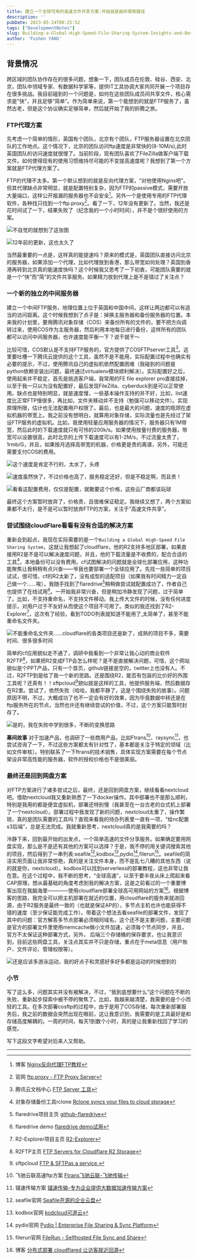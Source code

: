 ```yaml
---
title: 建立一个全球可用的高速文件共享方案:开始就是曲折探索路径
description: ''
pubDate: 2023-05-24T08:25:52
tags: ["DevelopmentNotes"]
slug: Building-a-Global-High-Speed-File-Sharing-System-Insights-and-Best-Practices
author: 'Fushen YANG'
---
```

## 背景情况

跨区域的团队协作存在的很多问题，想象一下，团队成员在伦敦、硅谷、西安、北京，团队中领域专家、有数据科学家等，提供IT工具协调大家共同开展一个项目存在很多挑战。我目前碰到的一个问题是，如何在这些团队成员间共享文件，核心需求是"快"，并且足够“简单”。作为简单来说，第一个能想到的就是FTP服务了，虽然古老，但是这个协议确实足够简单，然后就开始了我的折腾之旅。

### FTP代理方案

先考虑一个简单的情形，英国有个团队，北京有个团队，FTP服务器设置在北京团队的工作地点。这个情况下，北京的团队访问ftp速度是非常快的(8-10M/s),此时英国团队的访问速度就很慢了。当前阶段，现有团队喜欢了FileZilla做客户端下载文件。如何使得现有的使用习惯维持尽可能的不变提高速度呢？我想到了第一个方案就是FTP代理方案了。

FTP的代理不太多。第一个默认想到的就是反向代理方案，“对他使用Nginx吧”。但其代理缺点非常明显，就是配置特别复杂，因为FTP的passive模式，需要开放大量端口，这样公开报漏的服务器也不会安全[^1]。另外一个是使用专用的FTP代理软件，各种找只找到一个ftp.proxy[^2]。看了一下，12年没有更新了。当然，我还是花时间试了一下，结果失败了（纪念我的一个小时时间），并不是个很好使用的方案。

![不自觉的就想到了这张图](1-Building-a-Global-High-Speed-File-Sharing-System-Insights-and-Best-Practices/Use-the-Flame-Fist-on-him.png)

![12年前的更新，这也太久了](1-Building-a-Global-High-Speed-File-Sharing-System-Insights-and-Best-Practices/github-of-ftpproxy.png)

当然最重要的一点是，这样真的能提速吗？原来的模式是，英国团队直接访问北京的服务器，如果添加一个代理，比如代理放到香港，那么带宽如何处理？英国到香港再转到北京真的能速度快吗？这个时候我又思考了一下初衷，可能团队需要的就是一个“快”而“简”的文件共享服务。如果精力放到代理上是不是错过了关注点？

### 一个新的独立的中间服务器

建立一个中间FTP服务，地理位置上位于英国和中国中间，这样让两边都可以有适当的访问距离。这个时候我想到了点子是：掉换主服务器和备份服务器的位置。本来我的计划里，要用腾讯对象存储（COS）来备份所有的文件的，要不把方向调转过来，使用COS作为主服务器，然后利用本地每日进行备份，这样所有的团队都可以访问中间服务器，也许速度能平衡一下？说干就干～

比较可惜，COS默认是不支持FTP服务的，官方提供了COSFTPserver工具[^3]。这里要吐槽一下腾讯云提供的这个工具，虽然不是不能用，实际配置过程中也确实有必要的提示，不过，使用腾讯自己的虚拟机依然配置困难（我碰到的问题是python依赖安装出问题，最终通过virtualenv模块顺利解决）。实际配置好之后，使用起来并不稳定，首先是挑选客户端，我常用的FE file explorer pro直接挂掉，以至于我一只以为没有配置好，最后发现FileZilla、cyberduck到是可以正常使用。缺点也是特别明显，就是速度慢，一些基本操作支持的并不好，比如，list速度比正常FTP慢很多，再比如，文件夹移动并不支持（勉强可以移动文件）。实现原理所限，估计也无法配置用户权限了。最后，也是最大的问题，速度的瓶颈在虚拟机器的带宽上。我之前没有想明白，就算用对象存储，实际流量也是先经过了架设FTP服务的虚拟机。比如，我使用轻量应用服务器的情况下，服务器只有1M带宽，然后此时的下载速度就只有可怜的200k/s。如果使用按量付费的服务器，带宽可以设置很高，此时北京的上传下载速度可以有1-2M/s，不过流量太贵了，1rmb/G，并且，如果按月选择高带宽的机器，价格更是贵的离谱，另外，可能还需要支付COS的费用。

![这个速度是肯定不行的，太水了，头疼](1-Building-a-Global-High-Speed-File-Sharing-System-Insights-and-Best-Practices/cosftp-low-speed.png)

![速度虽然快了，不过价格也高了，服务稳定还好，但是不稳定啊，而且贵！](1-Building-a-Global-High-Speed-File-Sharing-System-Insights-and-Best-Practices/cosftp-high-speed.png)

![看看这配置费用，仅仅是配置，就敢要这个价格，这些云厂商都该玩球](1-Building-a-Global-High-Speed-File-Sharing-System-Insights-and-Best-Practices/The-bandwidth-for-the-virtual-host-is-too-expensive.png)

最终这个方案暂时放弃了，价格贵，且很难保证稳定。我继续又想了，两个方案如果都不太行，是不是可以暂时放弃FTP的方案，关注于“高速文件共享”。

### 尝试围绕cloudFlare看看有没有合适的解决方案

重新会到起点，我现在实际需要的是一个`Building a Global High-Speed File Sharing System`，这就让我想起了cloudflare，他的R2支持多地区部署，如果直接用R2是不是可以解决速度问题，并且，他的下载流量是不收费的，配合合适的工具[^4]，本地备份可以没有费用。cf试图解决的问题就是全球化部署应用，这种功能聚焦让我稍稍有点兴奋——爷我也要部署一个全球应用了。先找一些简单的项目试试，很可惜，cf的R2太新了，没有成型的适配项目（如果我有时间精力一定自己做一个……唉），我随手找到了flaredrive[^5]稍稍做尝试就配置成功了，作者自己也提供了在线试用[^6]。一开始我非常兴奋，但是稍加冷静发现了问题，过于简单了。比如，不支持重命名，不支持文件移动。我上传大文件的时候，没有任何进度提示，对用户过于不友好从而使这个项目不可用了。类似的我还找到了R2-Explorer[^7]，这次有了经验，看到TODO列表就知道不能用了,太简单了，甚至不能重命名文件夹。

![不能重命名文件夹……cloudflare的各类项目还是新了，成熟的项目不多，需要时间、很多很多时间](1-Building-a-Global-High-Speed-File-Sharing-System-Insights-and-Best-Practices/TODO-of-R2-explorer.png)

简单的cf应用貌似走不通了，调研中我看到一个非常让我心动的商业软件R2FTP[^8]，如果把R2变成FTP会怎么样呢？是不是直接解决问题，可惜，这个网站貌似是个PPT产品，只有一个首页，github链接是空的，twitter上也没有人。不过，R2FTP到是给了我一个新的思路。还是围绕R2，能否有包装的比价好的外围工具呢？还真有！！sftpcloud[^9]貌似就是这样的工具，他提供服务端，然后数据存在R2里。尝试了，依然失败（哈哈，我都平静了，这是个围绕失败的故事）。问题原因不明，不过，大概成功了也不一定会有好的效果，因为毕竟数据中转还是在ftp服务所在的节点，当然也许还有继续尝试的价值，不过，这个方案只能暂时封存了。

![是的，我在失败中学到很多，不断的变换思路](1-Building-a-Global-High-Speed-File-Sharing-System-Insights-and-Best-Practices/How-much-you-learn.JPG)

**幕间故事**
对于加速产品，也调研了一些商用产品，比如Ftrans[^10]、raysync[^11]，也尝试咨询了一下，不过这些方案都太有针对性了，基本都是关注于特定的领域（比如文件审核）。特别联系了一下ftrans的技术销售，具体实现方案需要在每个节点架设非常高性能的服务器，软件的授权价格也不是很美丽。

### 最终还是回到网盘方案

对FTP方案进行了诸多尝试之后，最终，还是回到网盘方案，继续看看nextcloud吧。借助nextcloud我又重新熟悉了一下docker操作。其中部署也不是那么顺利，特别是我用的都是便宜虚拟机，部署还特别慢（我甚至在一台古老的台式机上部署了一个nextcloud）。部署过程中我发现了新的问题，nextcloud太重了，操作繁琐，真的是团队需要的工具吗？直观来看我的待办列表里一直有一项，“给nc配置s3后端”，总是无法完成。我就重新思考，nextcloud真的是我需要的吗？

冷静下来，回到最开始的出发点，一个简单高速的文件分享服务。如果确定要用网盘实现，那么是不是还有其他的方案可以选择？于是，我不停的用关键词搜索其他的项目，然后得到了一串列表:seafile[^12],kodbox[^13],pydio[^14],filerun[^15]。seafile的简洁实用页面让我非常惊艳，真的是关注文件本身，而不是乱七八糟的其他东西（说的就是你，nextcloud）。kodbox可以找到serverless的部署教程，这也非常让我在意。在这个过程中，我不断的思考，“全球高速”，以至于要半夜从床上爬起来看CAP原理，想从最基础的角度考虑到我的解决方案，这是之前看过的一个重要博客出现在我脑海里————使用cloudflare部署全球高可用网站的方案[^16]。根据博客的思路，我完全可以把主机部署在就近的位置，用cloudflare的服务来就进回源，由于R2服务是最终一致的（也就是保证AP的），多节点主机也许也能获得不错的速度（至少保证能完成工作）。带着这个想法去看seafile的部署文件，发现了其中的问题：官方解答多节点部署必须相同域名，这个还不是主要问题，主要问题是官方的部署文件里使用memcache做小文件加速，必须每个节点同步，并且，官方不太保证这种部署方式，另外， 后端三个存储桶的保存要求，也让我意识到，目前这些网盘工具，关注点其实并不只是存储，重点在于meta信息（用户账户、文件评论、管理权限等）。

![还是应该多游泳运动，我的好点子和灵感好多好多都是运动的时候想到的](1-Building-a-Global-High-Speed-File-Sharing-System-Insights-and-Best-Practices/swiming.jpeg)

### 小节

写了这么多，问题其实并没有被解决，不过，“我到底想要什么”这个问题在不断的失败、重新起步探索中被不停的聚焦了。比如，我越来越清楚，我需要的是个小而轻的工具。在多次部署cosftp的过程中，由于是用了COS存储，每次重新部署服务后，我之前的数据会突然出现在眼前，这让我意识到，我需要的是工具最好是和存储高度解耦的。一周的时间，每天1到数个小时，真的是让我重新找回了学习的感觉。

写下这段文字希望对后来人又帮助。

---

[^1]: 博客 [Nginx反向代理FTP教程](https://www.cnblogs.com/daoguanmao/p/nginx_reverse_proxy_ftp.html)
[^2]: 官网 [ftp.proxy - FTP Proxy Server](https://www.ftpproxy.org)
[^3]: 腾讯云文档中心 [FTP Server 工具](https://cloud.tencent.com/document/product/436/7214)
[^4]: 对象存储备份工具rclone [Rclone syncs your files to cloud storage](https://rclone.org)
[^5]: flaredrive项目主页 [github-flaredrive](https://github.com/longern/FlareDrive)
[^6]: flaredrive demo [flaredrive demo试用](https://drive.longern.com)
[^7]: R2-Explorer项目主页 [R2-Explorer](https://github.com/G4brym/R2-Explorer)
[^8]: R2FTP主页 [FTP Servers for Cloudflare R2 Storage](https://r2ftp.com)
[^9]: sftpcloud [FTP & SFTPas a service.](https://sftpcloud.io)
[^10]: 飞驰云联高速ftp方案 [Ftrans飞驰云联-飞驰传输](https://ftrans.cn)
[^11]: 镭速传输方案 [镭速传输-专为企业提供大数据加速传输方案](https://www.raysync.cn)
[^12]: seafile官网 [Seafile开源的企业云盘](https://www.seafile.com/)
[^13]: kodbox官网 [kodcloud可道云](https://kodcloud.com)
[^14]: pydio官网 [Pydio | Enterprise File Sharing & Sync Platform](https://pydio.com)
[^15]: filerun官网 [FileRun - Selfhosted File Sync and Share](https://filerun.com)
[^16]: 博客 [分布式部署 cloudflared 让访客就近回源](https://nova.moe/cloudflared-distributed/)
